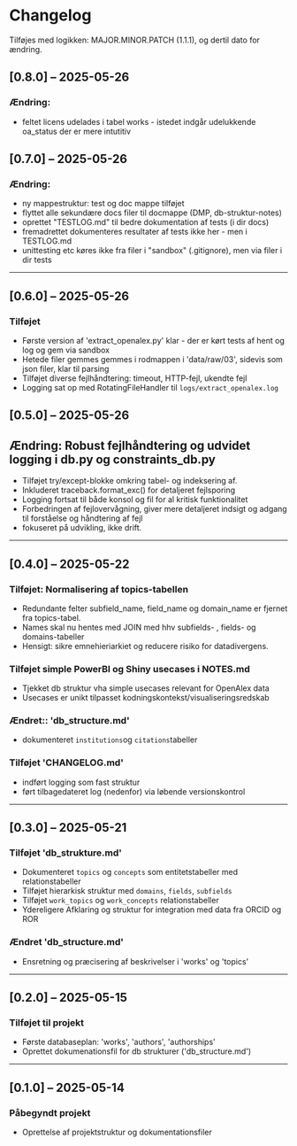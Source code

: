 # Changelog

Tilføjes med logikken: MAJOR.MINOR.PATCH (1.1.1), og dertil dato for ændring. 


## [0.8.0] – 2025-05-26

### Ændring:
- feltet licens udelades i tabel works - istedet indgår udelukkende oa_status der er mere intutitiv


## [0.7.0] – 2025-05-26

### Ændring:
- ny mappestruktur: test og doc mappe tilføjet
- flyttet alle sekundære docs filer til docmappe (DMP, db-struktur-notes)
- oprettet "TESTLOG.md" til bedre dokumentation af tests (i dir docs)
- fremadrettet dokumenteres resultater af tests ikke her - men i TESTLOG.md
- unittesting etc køres ikke fra filer i "sandbox" (.gitignore), men via filer i dir tests


---

## [0.6.0] – 2025-05-26


### Tilføjet
- Første version af 'extract_openalex.py' klar - der er kørt tests af hent og log og gem via sandbox
- Hetede filer gemmes gemmes i rodmappen i 'data/raw/03', sidevis som json filer, klar til parsing
- Tilføjet diverse fejlhåndtering: timeout, HTTP-fejl, ukendte fejl
- Logging sat op med RotatingFileHandler til `logs/extract_openalex.log`


## [0.5.0] – 2025-05-26

## Ændring: Robust fejlhåndtering og udvidet logging i db.py og constraints_db.py

- Tilføjet try/except-blokke omkring tabel- og indeksering af.
- Inkluderet traceback.format_exc() for detaljeret fejlsporing
- Logging fortsat til både konsol og fil for al kritisk funktionalitet
- Forbedringen af fejlovervågning, giver mere detaljeret indsigt og adgang til forståelse og håndtering af fejl
- fokuseret på udvikling, ikke drift.


---


## [0.4.0] – 2025-05-22

### Tilføjet: Normalisering af topics-tabellen
 - Redundante felter subfield_name, field_name og domain_name er fjernet fra topics-tabel. 
 - Names skal nu hentes med JOIN med hhv subfields- , fields- og domains-tabeller
 - Hensigt: sikre emnehieriarkiet og reducere risiko for datadivergens.


### Tilføjet simple PowerBI og Shiny usecases i NOTES.md
- Tjekket db struktur vha simple usecases relevant for OpenAlex data
- Usecases er unikt tilpasset kodningskontekst/visualiseringsredskab

### Ændret:: 'db_structure.md'
- dokumenteret `institutions`og `citations`tabeller

### Tilføjet 'CHANGELOG.md'
- indført logging som fast struktur
- ført tilbagedateret log (nedenfor) via løbende versionskontrol

---

## [0.3.0] – 2025-05-21

### Tilføjet 'db_strukture.md'
- Dokumenteret `topics` og `concepts` som entitetstabeller med relationstabeller
- Tilføjet hierarkisk struktur med `domains`, `fields`, `subfields`
- Tilføjet `work_topics` og `work_concepts` relationstabeller
- Ydereligere Afklaring og struktur for integration med data fra ORCID og ROR

### Ændret 'db_structure.md'
- Ensretning og præcisering af beskrivelser i 'works' og 'topics'

---

## [0.2.0] – 2025-05-15

### Tilføjet til projekt
- Første databaseplan: 'works', 'authors', 'authorships'
- Oprettet dokumenationsfil for db strukturer ('db_structure.md')


---

## [0.1.0] – 2025-05-14

### Påbegyndt projekt
- Oprettelse af projektstruktur og dokumentationsfiler
